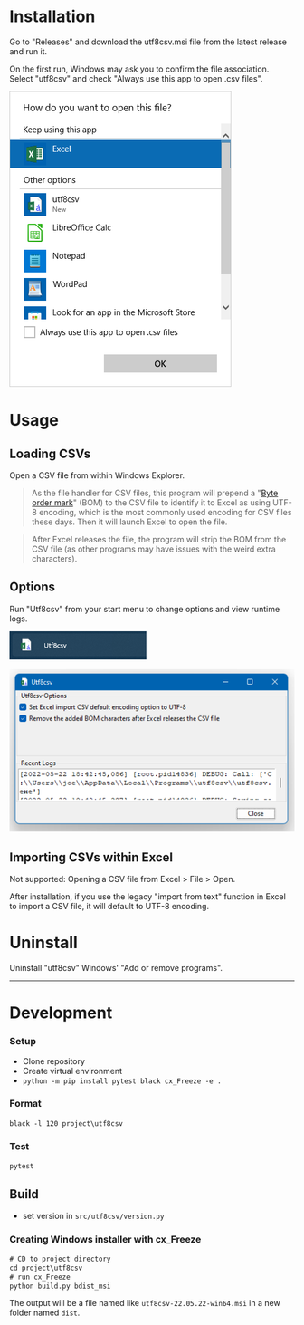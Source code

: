 # Installation

Go to "Releases" and download the utf8csv.msi file from the latest release and run it.

On the first run, Windows may ask you to confirm the file association. Select "utf8csv" and check "Always use this 
app to open .csv files".

![How do you want to open this file? Dialog](media/how-do-you-want-to-open-this-file.png)

# Usage

## Loading CSVs

Open a CSV file from within Windows Explorer.

> As the file handler for CSV files, this program will prepend a 
> "[Byte order mark](https://en.wikipedia.org/wiki/Byte_order_mark)" (BOM) to the CSV file to identify it to Excel as 
> using UTF-8 encoding, which is the most commonly used encoding for CSV files these days. Then it will launch Excel to 
> open the file.

> After Excel releases the file, the program will strip the BOM from the CSV file (as other programs may have issues 
> with the weird extra characters).

## Options

Run "Utf8csv" from your start menu to change options and view runtime logs.

![Start Menu Entry](media/start-menu-entry.png)

![Application Window](media/application-window.png)

## Importing CSVs within Excel

Not supported: Opening a CSV file from Excel > File > Open.

After installation, if you use the legacy "import from text" function in Excel to import a CSV file, it will default 
to UTF-8 encoding.

# Uninstall

Uninstall "utf8csv" Windows' "Add or remove programs".

---

# Development

### Setup
- Clone repository
- Create virtual environment
- `python -m pip install pytest black cx_Freeze -e .`

### Format
```shell
black -l 120 project\utf8csv
```

### Test
```shell
pytest
```

## Build

- set version in `src/utf8csv/version.py`

### Creating Windows installer with cx_Freeze
```shell
# CD to project directory
cd project\utf8csv
# run cx_Freeze
python build.py bdist_msi
```

The output will be a file named like `utf8csv-22.05.22-win64.msi` in a new folder named `dist`.
